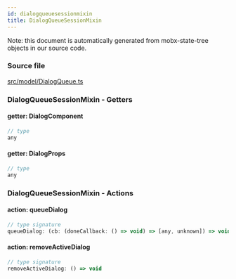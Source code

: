 ```yaml
---
id: dialogqueuesessionmixin
title: DialogQueueSessionMixin
---
```


Note: this document is automatically generated from mobx-state-tree objects in
our source code.

### Source file

[src/model/DialogQueue.ts](https://github.com/GMOD/react-msaview/blob/main/lib/src/model/DialogQueue.ts)






### DialogQueueSessionMixin - Getters
#### getter: DialogComponent



```js
// type
any
```

#### getter: DialogProps



```js
// type
any
```





### DialogQueueSessionMixin - Actions
#### action: queueDialog



```js
// type signature
queueDialog: (cb: (doneCallback: () => void) => [any, unknown]) => void
```

#### action: removeActiveDialog



```js
// type signature
removeActiveDialog: () => void
```


